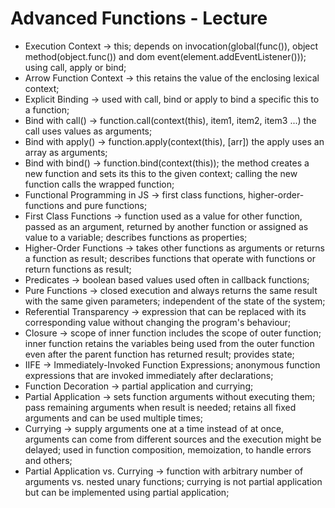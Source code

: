 # Advanced Functions - Lecture

- Execution Context -> this; depends on invocation(global(func()), object method(object.func()) and dom event(element.addEventListener())); using call, apply or bind;
- Arrow Function Context -> this retains the value of the enclosing lexical context;
- Explicit Binding -> used with call, bind or apply to bind a specific this to a function;
- Bind with call() -> function.call(context(this), item1, item2, item3 ...) the call uses values as arguments;
- Bind with apply() -> function.apply(context(this), [arr]) the apply uses an array as arguments;
- Bind with bind() -> function.bind(context(this)); the method creates a new function and sets its this to the given context; calling the new function calls the wrapped function;
- Functional Programming in JS -> first class functions, higher-order-functions and pure functions;
- First Class Functions -> function used as a value for other function, passed as an argument, returned by another function or assigned as value to a variable; describes functions as properties;
- Higher-Order Functions -> takes other functions as arguments or returns a function as result; describes functions that operate with functions or return functions as result;
- Predicates -> boolean based values used often in callback functions;
- Pure Functions -> closed execution and always returns the same result with the same given parameters; independent of the state of the system;
- Referential Transparency -> expression that can be replaced with its corresponding value without changing the program's behaviour;
- Closure -> scope of inner function includes the scope of outer function; inner function retains the variables being used from the outer function even after the parent function has returned result; provides state;
- IIFE ->  Immediately-Invoked Function Expressions; anonymous function expressions that are invoked immediately after declarations;
- Function Decoration -> partial application and currying;
- Partial Application -> sets function arguments without executing them; pass remaining arguments when result is needed; retains all fixed arguments and can be used multiple times;
- Currying -> supply arguments one at a time instead of at once, arguments can come from different sources and the execution might be delayed; used in function composition, memoization, to handle errors and others;
- Partial Application vs. Currying -> function with arbitrary number of arguments vs. nested unary functions; currying is not partial application but can be implemented using partial application;

